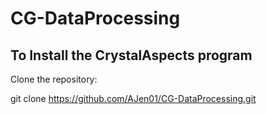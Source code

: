 # CG-DataProcessing

## To Install the CrystalAspects program

Clone the repository:

git clone https://github.com/AJen01/CG-DataProcessing.git
